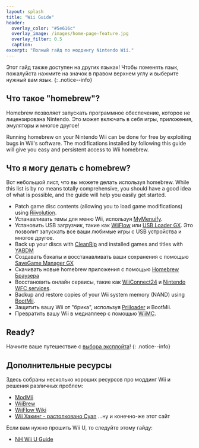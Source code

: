 ```yaml
---
layout: splash
title: "Wii Guide"
header:
  overlay_color: "#5e616c"
  overlay_image: /images/home-page-feature.jpg
  overlay_filter: 0.5
  caption:
excerpt: "Полный гайд по моддингу Nintendo Wii."
---
```


Этот гайд также доступен на других языках! Чтобы поменять язык, пожалуйста нажмите на значок в правом верхнем углу и выберите нужный вам язык.
{: .notice--info}

## Что такое "homebrew"?

Homebrew позволяет запускать программное обеспечение, которое не лицензирована Nintendo. Это может включать в себя игры, приложения, эмуляторы и многое другое!

Running homebrew on your Nintendo Wii can be done for free by exploiting bugs in Wii's software. The modifications installed by following this guide will give you easy and persistent access to Wii homebrew.

## Что я могу делать с homebrew?

Вот небольшой лист, что вы можете делать используя homebrew. While this list is by no means totally comprehensive, you should have a good idea of what is possible, and the guide will help you easily get started.

- Patch game disc contents (allowing you to load game modifications) using [Riivolution](http://www.wiibrew.org/wiki/Riivolution).
- Устанавливать темы для меню Wii, используя [MyMenuify](themes).
- Установить USB загрузчик, такие как [WiiFlow](wiiflow) или [USB Loader GX](usbloadergx). Это позволит запускать все ваши любимые игры с USB устройства и многое другое.
- Back up your discs with [CleanRip](/dump-games) and installed games and titles with [YABDM](dump-wads)
- Создавать бэкапы и восстанавливать ваши сохранения с помощью [SaveGame Manager GX](https://wiidatabase.de/downloads/wii-tools/savegame-manager-gx-beta/)
- Скачивать новые homebrew приложения с помощью [Homebrew Браузера](hbb)
- Восстановить онлайн сервисы, такие как [WiiConnect24](riiconnect24) и [Nintendo WFC services](wiimmfi).
- Backup and restore copies of your Wii system memory (NAND) using [BootMii](bootmii).
- Защитить вашу Wii от "брика", используя [Priiloader](priiloader) и BootMii.
- Превратить вашу Wii в медиаплеер с помощью [WiiMC](http://www.wiimc.org/).


## Ready?

Начните ваше путешествие с [выбора эксплойта](get-started)!
{: .notice--info}

## Дополнительные ресурсы

Здесь собраны несколько хороших ресурсов про моддинг Wii и решения различных проблем:

- [ModMii](http://xflak.com/)
- [WiiBrew](https://wiibrew.org/)
- [WiiFlow Wiki](https://sites.google.com/site/wiiflowiki4/)
- [Wii Хакинг - растолковано Cyan](https://gbatemp.net/threads/wii-hacking-explained.501605/) ...ну и конечно-же этот сайт

Если вам нужно прошить Wii U, то следуйте этому гайду:
- [NH Wii U Guide](https://wiiu.hacks.guide)
